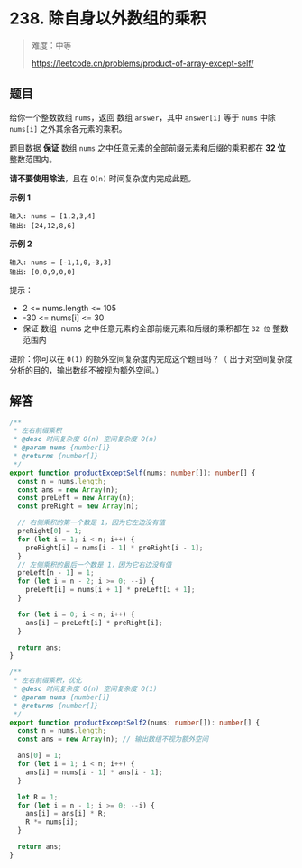 # 238. 除自身以外数组的乘积

> 难度：中等
>
> https://leetcode.cn/problems/product-of-array-except-self/

## 题目

给你一个整数数组 `nums`，返回 数组 `answer`，其中 `answer[i]` 等于 `nums` 中除 `nums[i]` 之外其余各元素的乘积。

题目数据 **保证** 数组 `nums` 之中任意元素的全部前缀元素和后缀的乘积都在 **32 位** 整数范围内。

**请不要使用除法**，且在 `O(n)` 时间复杂度内完成此题。

**示例 1**

```
输入: nums = [1,2,3,4]
输出: [24,12,8,6]
```

**示例 2**

```
输入: nums = [-1,1,0,-3,3]
输出: [0,0,9,0,0]
```

提示：

- 2 <= nums.length <= 105
- -30 <= nums[i] <= 30
- 保证 数组  nums 之中任意元素的全部前缀元素和后缀的乘积都在 `32 位` 整数范围内

进阶：你可以在 `O(1)` 的额外空间复杂度内完成这个题目吗？（ 出于对空间复杂度分析的目的，输出数组不被视为额外空间。）

## 解答

```typescript
/**
 * 左右前缀乘积
 * @desc 时间复杂度 O(n) 空间复杂度 O(n)
 * @param nums {number[]}
 * @returns {number[]}
 */
export function productExceptSelf(nums: number[]): number[] {
  const n = nums.length;
  const ans = new Array(n);
  const preLeft = new Array(n);
  const preRight = new Array(n);

  // 右侧乘积的第一个数是 1，因为它左边没有值
  preRight[0] = 1;
  for (let i = 1; i < n; i++) {
    preRight[i] = nums[i - 1] * preRight[i - 1];
  }
  // 左侧乘积的最后一个数是 1，因为它右边没有值
  preLeft[n - 1] = 1;
  for (let i = n - 2; i >= 0; --i) {
    preLeft[i] = nums[i + 1] * preLeft[i + 1];
  }

  for (let i = 0; i < n; i++) {
    ans[i] = preLeft[i] * preRight[i];
  }

  return ans;
}

/**
 * 左右前缀乘积，优化
 * @desc 时间复杂度 O(n) 空间复杂度 O(1)
 * @param nums {number[]}
 * @returns {number[]}
 */
export function productExceptSelf2(nums: number[]): number[] {
  const n = nums.length;
  const ans = new Array(n); // 输出数组不视为额外空间

  ans[0] = 1;
  for (let i = 1; i < n; i++) {
    ans[i] = nums[i - 1] * ans[i - 1];
  }

  let R = 1;
  for (let i = n - 1; i >= 0; --i) {
    ans[i] = ans[i] * R;
    R *= nums[i];
  }

  return ans;
}
```
